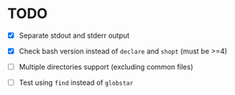 # TODO

- [x] Separate stdout and stderr output
- [x] Check bash version instead of `declare` and `shopt` (must be >=4)
- [ ] Multiple directories support (excluding common files)
- [ ] Test using `find` instead of `globstar`


